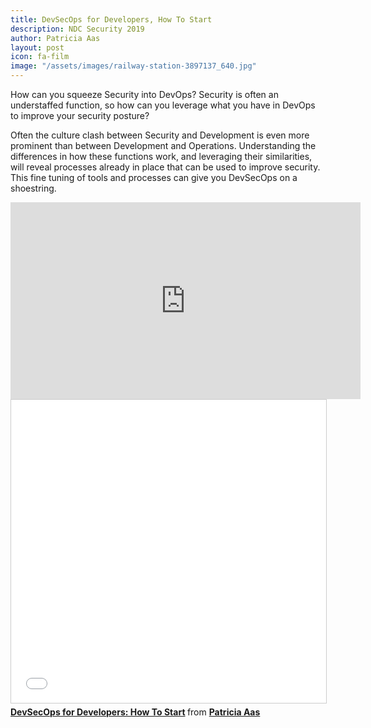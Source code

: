 ```yaml
---
title: DevSecOps for Developers, How To Start
description: NDC Security 2019
author: Patricia Aas
layout: post
icon: fa-film
image: "/assets/images/railway-station-3897137_640.jpg"
---
```

How can you squeeze Security into DevOps? Security is often an understaffed function, so how can you leverage what you have in DevOps to improve your security posture?

Often the culture clash between Security and Development is even more prominent than between Development and Operations. Understanding the differences in how these functions work, and leveraging their similarities, will reveal processes already in place that can be used to improve security. This fine tuning of tools and processes can give you DevSecOps on a shoestring.

<iframe width="560" height="315" src="https://www.youtube-nocookie.com/embed/6m9WV5uqORQ" frameborder="0" allow="accelerometer; autoplay; encrypted-media; gyroscope; picture-in-picture" allowfullscreen></iframe>

<iframe src="//www.slideshare.net/slideshow/embed_code/key/5B3VmqhgQYhzUy" width="595" height="485" frameborder="0" marginwidth="0" marginheight="0" scrolling="no" style="border:1px solid #CCC; border-width:1px; margin-bottom:5px; max-width: 100%;" allowfullscreen> </iframe> <div style="margin-bottom:5px"> <strong> <a href="//www.slideshare.net/PatriciaAas/devsecops-for-developers-how-to-start" title="DevSecOps for Developers: How To Start" target="_blank">DevSecOps for Developers: How To Start</a> </strong> from <strong><a href="https://www.slideshare.net/PatriciaAas" target="_blank">Patricia Aas</a></strong> </div>